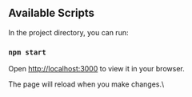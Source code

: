 ## Available Scripts

In the project directory, you can run:

### `npm start`
Open [http://localhost:3000](http://localhost:3000) to view it in your browser.

The page will reload when you make changes.\